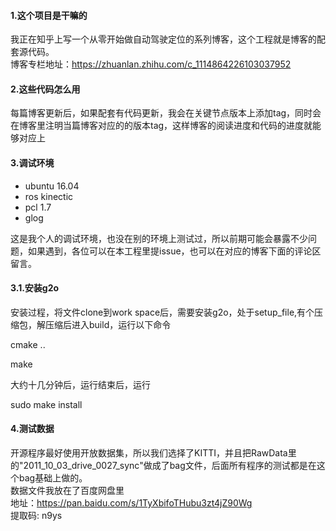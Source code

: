 
#### 1.这个项目是干嘛的
我正在知乎上写一个从零开始做自动驾驶定位的系列博客，这个工程就是博客的配套源代码。  
博客专栏地址：https://zhuanlan.zhihu.com/c_1114864226103037952

#### 2.这些代码怎么用
每篇博客更新后，如果配套有代码更新，我会在关键节点版本上添加tag，同时会在博客里注明当篇博客对应的的版本tag，这样博客的阅读进度和代码的进度就能够对应上

#### 3.调试环境
- ubuntu 16.04
- ros kinectic
- pcl 1.7
- glog

这是我个人的调试环境，也没在别的环境上测试过，所以前期可能会暴露不少问题，如果遇到，各位可以在本工程里提issue，也可以在对应的博客下面的评论区留言。

#### 3.1.安装g2o
安装过程，将文件clone到work space后，需要安装g2o，处于setup_file,有个压缩包，解压缩后进入build，运行以下命令

cmake .. 

make

大约十几分钟后，运行结束后，运行

sudo make install


#### 4.测试数据
开源程序最好使用开放数据集，所以我们选择了KITTI，并且把RawData里的"2011_10_03_drive_0027_sync"做成了bag文件，后面所有程序的测试都是在这个bag基础上做的。    
数据文件我放在了百度网盘里   
地址：https://pan.baidu.com/s/1TyXbifoTHubu3zt4jZ90Wg   
提取码: n9ys

